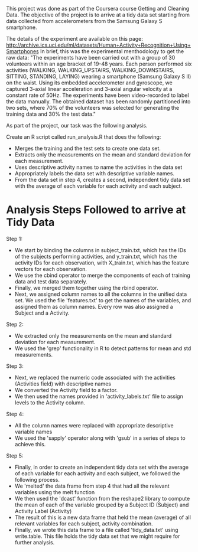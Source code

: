 This project was done as part of the Coursera course Getting and Cleaning Data. The objective of the project is to arrive
at a tidy data set starting from data collected from accelerometers from the Samsung Galaxy S smartphone.

The details of the experiment are available on this page: http://archive.ics.uci.edu/ml/datasets/Human+Activity+Recognition+Using+Smartphones 
In brief, this was the experimental menthodology to get the raw data: "The experiments have been carried out with a group of 30 volunteers within an age bracket of 19-48 years. 
Each person performed six activities (WALKING, WALKING_UPSTAIRS, WALKING_DOWNSTAIRS, SITTING, STANDING, LAYING) 
wearing a smartphone (Samsung Galaxy S II) on the waist. Using its embedded accelerometer and gyroscope, 
we captured 3-axial linear acceleration and 3-axial angular velocity at a constant rate of 50Hz. 
The experiments have been video-recorded to label the data manually. The obtained dataset has been randomly 
partitioned into two sets, where 70% of the volunteers was selected for generating the training data and 30% the test data."

As part of the project, our task was the following analysis. 

Create an R script called run_analysis.R that does the following: 
- Merges the training and the test sets to create one data set.
- Extracts only the measurements on the mean and standard deviation for each measurement. 
- Uses descriptive activity names to name the activities in the data set
- Appropriately labels the data set with descriptive variable names. 
- From the data set in step 4, creates a second, independent tidy data set with the average
of each variable for each activity and each subject.

Analysis Steps Followed to arrive at Tidy Data
=============================================

Step 1:  
- We start by binding the columns in subject\_train.txt, which has the IDs of the subjects performing 
activities, and y\_train.txt, which has the activity IDs for each observation, with X\_train.txt, which has the 
feature vectors for each observation. 
- We use the cbind operator to merge the components of each of training data
and test data separately. 
- Finally, we merged them together using the rbind operator.
- Next, we assigned column names to all the columns in the unified data set. We used the file 'features.txt' to get
the names of the variables, and assigned them as column names. Every row was also assigned a Subject and a Activity.

Step 2: 
- We extracted  only the measurements on the mean and standard deviation for each measurement.
- We used the 'grep' functionality in R to detect patterns for mean and std measurements.

Step 3: 
  - Next, we replaced the numeric code associated with the activities (Activities field) with descriptive names
  - We converted the Activity field to a factor.
  - We then used the names provided in 'activity\_labels.txt' file to assign levels to the Activity column.
  
Step 4: 
  - All the column names were replaced with appropriate descriptive variable names
  - We used the 'sapply' operator along with 'gsub' in a series of steps to achieve this.

Step 5: 
- Finally, in order to create an independent tidy data set with the average of each variable for each activity and each subject, we followed the following process.
- We 'melted' the data frame from step 4 that had all the relevant variables using the melt function
- We then used the 'dcast' function from the reshape2 library to compute the mean of each of the variable grouped by a Subject ID (Subject) and Activity Label (Activity)
- The result of this is a new data frame that held the mean (average) of all relevant variables for each subject, activity combination.
- Finally, we wrote this data frame to a file called 'tidy_data.txt' using write.table. This file holds the tidy data set that we might require for further analysis.
